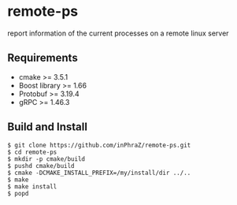 # remote-ps
report information of the current processes on a remote linux server

## Requirements
- cmake >= 3.5.1
- Boost library >= 1.66
- Protobuf >= 3.19.4
- gRPC >= 1.46.3

## Build and Install
```console
$ git clone https://github.com/inPhraZ/remote-ps.git
$ cd remote-ps
$ mkdir -p cmake/build
$ pushd cmake/build
$ cmake -DCMAKE_INSTALL_PREFIX=/my/install/dir ../..
$ make
$ make install
$ popd
```
